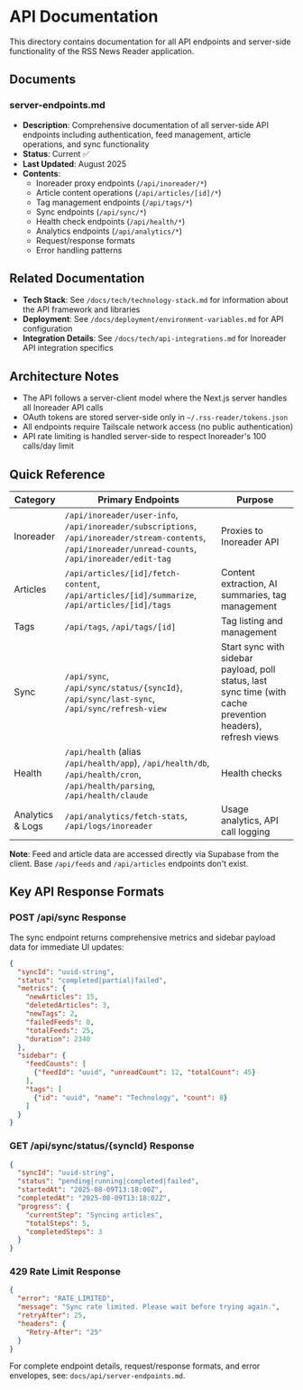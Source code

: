 # API Documentation

This directory contains documentation for all API endpoints and server-side functionality of the RSS News Reader application.

## Documents

### server-endpoints.md

- **Description**: Comprehensive documentation of all server-side API endpoints including authentication, feed management, article operations, and sync functionality
- **Status**: Current ✅
- **Last Updated**: August 2025
- **Contents**:
  - Inoreader proxy endpoints (`/api/inoreader/*`)
  - Article content operations (`/api/articles/[id]/*`)
  - Tag management endpoints (`/api/tags/*`)
  - Sync endpoints (`/api/sync/*`)
  - Health check endpoints (`/api/health/*`)
  - Analytics endpoints (`/api/analytics/*`)
  - Request/response formats
  - Error handling patterns

## Related Documentation

- **Tech Stack**: See `/docs/tech/technology-stack.md` for information about the API framework and libraries
- **Deployment**: See `/docs/deployment/environment-variables.md` for API configuration
- **Integration Details**: See `/docs/tech/api-integrations.md` for Inoreader API integration specifics

## Architecture Notes

- The API follows a server-client model where the Next.js server handles all Inoreader API calls
- OAuth tokens are stored server-side only in `~/.rss-reader/tokens.json`
- All endpoints require Tailscale network access (no public authentication)
- API rate limiting is handled server-side to respect Inoreader's 100 calls/day limit

## Quick Reference

| Category | Primary Endpoints | Purpose |
| -------- | ----------------- | ------- |
| Inoreader | `/api/inoreader/user-info`, `/api/inoreader/subscriptions`, `/api/inoreader/stream-contents`, `/api/inoreader/unread-counts`, `/api/inoreader/edit-tag` | Proxies to Inoreader API |
| Articles | `/api/articles/[id]/fetch-content`, `/api/articles/[id]/summarize`, `/api/articles/[id]/tags` | Content extraction, AI summaries, tag management |
| Tags | `/api/tags`, `/api/tags/[id]` | Tag listing and management |
| Sync | `/api/sync`, `/api/sync/status/{syncId}`, `/api/sync/last-sync`, `/api/sync/refresh-view` | Start sync with sidebar payload, poll status, last sync time (with cache prevention headers), refresh views |
| Health | `/api/health` (alias `/api/health/app`), `/api/health/db`, `/api/health/cron`, `/api/health/parsing`, `/api/health/claude` | Health checks |
| Analytics & Logs | `/api/analytics/fetch-stats`, `/api/logs/inoreader` | Usage analytics, API call logging |

**Note**: Feed and article data are accessed directly via Supabase from the client. Base `/api/feeds` and `/api/articles` endpoints don't exist.

## Key API Response Formats

### POST /api/sync Response

The sync endpoint returns comprehensive metrics and sidebar payload data for immediate UI updates:

```json
{
  "syncId": "uuid-string",
  "status": "completed|partial|failed", 
  "metrics": {
    "newArticles": 15,
    "deletedArticles": 3,
    "newTags": 2,
    "failedFeeds": 0,
    "totalFeeds": 25,
    "duration": 2340
  },
  "sidebar": {
    "feedCounts": [
      {"feedId": "uuid", "unreadCount": 12, "totalCount": 45}
    ],
    "tags": [
      {"id": "uuid", "name": "Technology", "count": 8}  
    ]
  }
}
```

### GET /api/sync/status/{syncId} Response

```json
{
  "syncId": "uuid-string", 
  "status": "pending|running|completed|failed",
  "startedAt": "2025-08-09T13:18:00Z",
  "completedAt": "2025-08-09T13:18:02Z",
  "progress": {
    "currentStep": "Syncing articles",
    "totalSteps": 5,
    "completedSteps": 3
  }
}
```

### 429 Rate Limit Response

```json
{
  "error": "RATE_LIMITED",
  "message": "Sync rate limited. Please wait before trying again.",
  "retryAfter": 25,
  "headers": {
    "Retry-After": "25"
  }
}
```

For complete endpoint details, request/response formats, and error envelopes, see: `docs/api/server-endpoints.md`.

